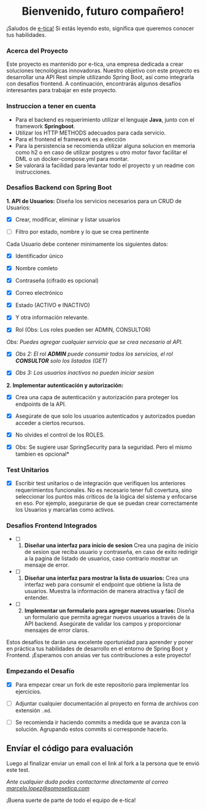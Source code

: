 <h1 align="center">Bienvenido, futuro compañero!</h1>

¡Saludos de [e-tica!](https://www.linkedin.com/company/eticapy/) Si estás leyendo esto, significa que queremos conocer tus habilidades.

### Acerca del Proyecto

Este proyecto es mantenido por e-tica, una empresa dedicada a crear soluciones tecnológicas innovadoras. Nuestro objetivo con este proyecto es desarrollar una API Rest simple utilizando Spring Boot, así como integrarla con desafíos frontend. A continuación, encontrarás algunos desafíos interesantes para trabajar en este proyecto.

### Instruccion a tener en cuenta

- Para el backend es requerimiento utilizar el lenguaje **Java**, junto con el framework **Springboot**.
- Utilizar los HTTP METHODS adecuados para cada servicio.
- Para el frontend el framework es a elección
- Para la persistencia se recomienda utilizar alguna solucion en memoria como h2 o en caso de utilizar postgres u otro motor favor facilitar el DML o un docker-compose.yml para montar.
- Se valorará la facilidad para levantar todo el proyecto y un readme con instrucciones.

### Desafíos Backend con Spring Boot

**1. API de Usuarios:** Diseña los servicios necesarios para un CRUD de Usuarios:

- [x] Crear, modificar, eliminar y listar usuarios

- [ ] Filtro por estado, nombre y lo que se crea pertinente

Cada Usuario debe contener minimamente los siguientes datos:

- [x] Identificador único

- [x] Nombre comleto
- [x] Contraseña (cifrado es opcional)
- [x] Correo electrónico
- [x] Estado (ACTIVO e INACTIVO)
- [x] Y otra información relevante.
- [x] Rol (Obs: Los roles pueden ser ADMIN, CONSULTOR)

_Obs: Puedes agregar cualquier servicio que se crea necesario al API._

- [x] _Obs 2: El rol **ADMIN** puede consumir todos los servicios, el rol **CONSULTOR** solo los listados (GET)_

- [x] _Obs 3: Los usuarios inactivos no pueden iniciar sesion_

**2. Implementar autenticación y autorización:**

- [x] Crea una capa de autenticación y autorización para proteger los endpoints de la API.
- [x] Asegúrate de que solo los usuarios autenticados y autorizados puedan acceder a ciertos recursos.
- [x] No olvides el control de los ROLES.

- [x] Obs: Se sugiere usar SpringSecurity para la seguridad. Pero el mismo tambien es opcional\*

### Test Unitarios

- [x] Escribir test unitarios o de integración que verifiquen los anteriores requerimientos funcionales. No es necesario tener full covertura, sino seleccionar los puntos más críticos de la lógica del sistema y enfocarse en eso. Por ejemplo, asegurarse de que se puedan crear correctamente los Usuarios y marcarlas como activos.

### Desafíos Frontend Integrados

- [ ] 1. **Diseñar una interfaz para inicio de sesion** Crea una pagina de inicio de sesion que reciba usuario y contraseña, en caso de exito redirigir a la pagina de listado de usuarios, caso contrario mostrar un mensaje de error.

- [ ] 1. **Diseñar una interfaz para mostrar la lista de usuarios:** Crea una interfaz web para consumir el endpoint que obtiene la lista de usuarios. Muestra la información de manera atractiva y fácil de entender.

- [ ] 2. **Implementar un formulario para agregar nuevos usuarios:** Diseña un formulario que permita agregar nuevos usuarios a través de la API backend. Asegúrate de validar los campos y proporcionar mensajes de error claros.

Estos desafíos te darán una excelente oportunidad para aprender y poner en práctica tus habilidades de desarrollo en el entorno de Spring Boot y Frontend. ¡Esperamos con ansias ver tus contribuciones a este proyecto!

### Empezando el Desafío

- [x] Para empezar crear un fork de este repositorio para implementar los ejercicios.

- [ ] Adjuntar cualquier documentación al proyecto en forma de archivos con extensión `.md`.

- [ ] Se recomienda ir haciendo commits a medida que se avanza con la solución. Agrupando estos commits si corresponde hacerlo.

## Envíar el código para evaluación

Luego al finalizar enviar un email con el link al fork a la persona que te envió este test.

_Ante cualquier duda podes contactarme directamente al correo [marcelo.lopez@somosetica.com](mailto:marcelo.lopez@somosetica.com)_

¡Buena suerte de parte de todo el equipo de e-tica!

